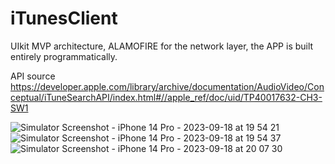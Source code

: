 # iTunesClient

UIkit MVP architecture, ALAMOFIRE for the network layer, the APP is built entirely programmatically.

API source https://developer.apple.com/library/archive/documentation/AudioVideo/Conceptual/iTuneSearchAPI/index.html#//apple_ref/doc/uid/TP40017632-CH3-SW1

![Simulator Screenshot - iPhone 14 Pro - 2023-09-18 at 19 54 21](https://github.com/Alexander-Grg/iTunesClient/assets/87275828/07956ed9-e27f-46ce-9f33-cc1f31f5a3b0)
![Simulator Screenshot - iPhone 14 Pro - 2023-09-18 at 19 54 37](https://github.com/Alexander-Grg/iTunesClient/assets/87275828/de21e5df-044f-473d-bac5-729f2dcf15ee)
![Simulator Screenshot - iPhone 14 Pro - 2023-09-18 at 20 07 30](https://github.com/Alexander-Grg/iTunesClient/assets/87275828/bb592f64-1a02-4307-9ed8-df4a269a8360)
